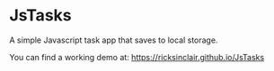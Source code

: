 # JsTasks
A simple Javascript task app that saves to local storage.

You can find a working demo at:
https://ricksinclair.github.io/JsTasks
